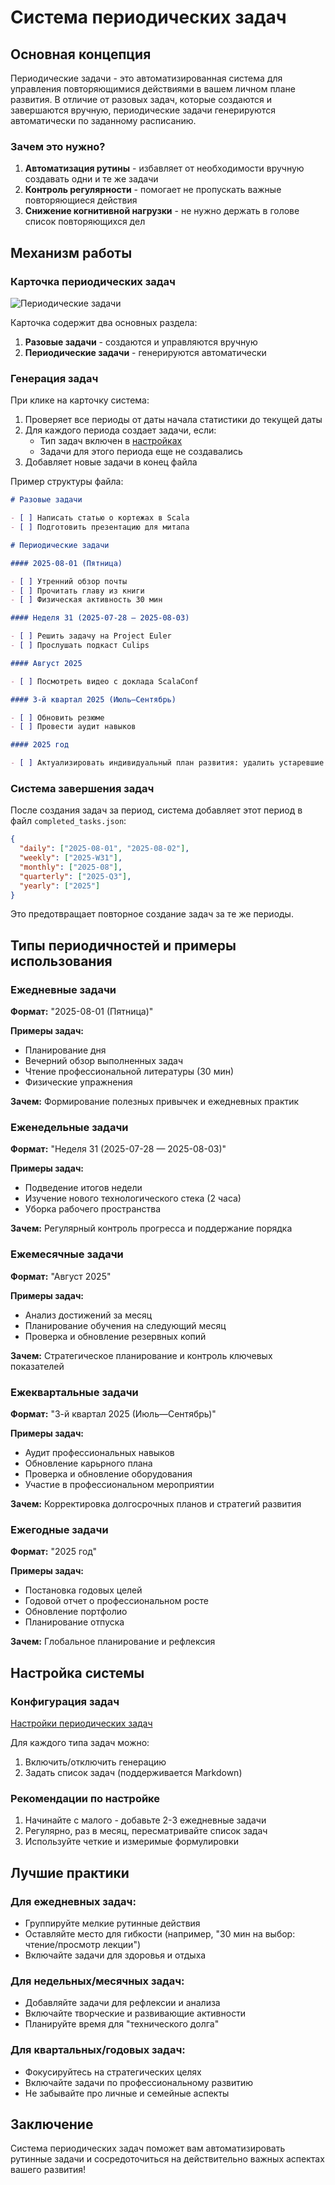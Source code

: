 # Система периодических задач

## Основная концепция

Периодические задачи - это автоматизированная система для управления повторяющимися действиями в вашем личном плане развития. 
В отличие от разовых задач, которые создаются и завершаются вручную, 
периодические задачи генерируются автоматически по заданному расписанию.

### Зачем это нужно?

1. **Автоматизация рутины** - избавляет от необходимости вручную создавать одни и те же задачи
2. **Контроль регулярности** - помогает не пропускать важные повторяющиеся действия
3. **Снижение когнитивной нагрузки** - не нужно держать в голове список повторяющихся дел

## Механизм работы

### Карточка периодических задач

![Периодические задачи](images/periodicTask.png)

Карточка содержит два основных раздела:

1. **Разовые задачи** - создаются и управляются вручную
2. **Периодические задачи** - генерируются автоматически

### Генерация задач

При клике на карточку система:

1. Проверяет все периоды от даты начала статистики до текущей даты
2. Для каждого периода создает задачи, если:
    - Тип задач включен в [настройках](settings.md)
    - Задачи для этого периода еще не создавались
3. Добавляет новые задачи в конец файла

Пример структуры файла:

```markdown
# Разовые задачи

- [ ] Написать статью о кортежах в Scala
- [ ] Подготовить презентацию для митапа

# Периодические задачи

#### 2025-08-01 (Пятница)

- [ ] Утренний обзор почты
- [ ] Прочитать главу из книги
- [ ] Физическая активность 30 мин

#### Неделя 31 (2025-07-28 — 2025-08-03)

- [ ] Решить задачу на Project Euler
- [ ] Прослушать подкаст Culips

#### Август 2025

- [ ] Посмотреть видео с доклада ScalaConf

#### 3-й квартал 2025 (Июль—Сентябрь)

- [ ] Обновить резюме
- [ ] Провести аудит навыков

#### 2025 год

- [ ] Актуализировать индивидуальный план развития: удалить устаревшие задачи, детализировать текущие
```

### Система завершения задач

После создания задач за период, система добавляет этот период в файл `completed_tasks.json`:

```json
{
  "daily": ["2025-08-01", "2025-08-02"],
  "weekly": ["2025-W31"],
  "monthly": ["2025-08"],
  "quarterly": ["2025-Q3"],
  "yearly": ["2025"]
}
```

Это предотвращает повторное создание задач за те же периоды.

## Типы периодичностей и примеры использования

### Ежедневные задачи

**Формат:** "2025-08-01 (Пятница)"

**Примеры задач:**

- Планирование дня
- Вечерний обзор выполненных задач
- Чтение профессиональной литературы (30 мин)
- Физические упражнения

**Зачем:** Формирование полезных привычек и ежедневных практик

### Еженедельные задачи

**Формат:** "Неделя 31 (2025-07-28 — 2025-08-03)"

**Примеры задач:**

- Подведение итогов недели
- Изучение нового технологического стека (2 часа)
- Уборка рабочего пространства

**Зачем:** Регулярный контроль прогресса и поддержание порядка

### Ежемесячные задачи

**Формат:** "Август 2025"

**Примеры задач:**

- Анализ достижений за месяц
- Планирование обучения на следующий месяц
- Проверка и обновление резервных копий

**Зачем:** Стратегическое планирование и контроль ключевых показателей

### Ежеквартальные задачи

**Формат:** "3-й квартал 2025 (Июль—Сентябрь)"

**Примеры задач:**

- Аудит профессиональных навыков
- Обновление карьрного плана
- Проверка и обновление оборудования
- Участие в профессиональном мероприятии

**Зачем:** Корректировка долгосрочных планов и стратегий развития

### Ежегодные задачи

**Формат:** "2025 год"

**Примеры задач:**

- Постановка годовых целей
- Годовой отчет о профессиональном росте
- Обновление портфолио
- Планирование отпуска

**Зачем:** Глобальное планирование и рефлексия

## Настройка системы

### Конфигурация задач

[Настройки периодических задач](settings.md)

Для каждого типа задач можно:

1. Включить/отключить генерацию
2. Задать список задач (поддерживается Markdown)

### Рекомендации по настройке

1. Начинайте с малого - добавьте 2-3 ежедневные задачи
2. Регулярно, раз в месяц, пересматривайте список задач
3. Используйте четкие и измеримые формулировки

## Лучшие практики

### Для ежедневных задач:

- Группируйте мелкие рутинные действия
- Оставляйте место для гибкости (например, "30 мин на выбор: чтение/просмотр лекции")
- Включайте задачи для здоровья и отдыха

### Для недельных/месячных задач:

- Добавляйте задачи для рефлексии и анализа
- Включайте творческие и развивающие активности
- Планируйте время для "технического долга"

### Для квартальных/годовых задач:

- Фокусируйтесь на стратегических целях
- Включайте задачи по профессиональному развитию
- Не забывайте про личные и семейные аспекты

## Заключение

Система периодических задач поможет вам автоматизировать рутинные задачи 
и сосредоточиться на действительно важных аспектах вашего развития!
